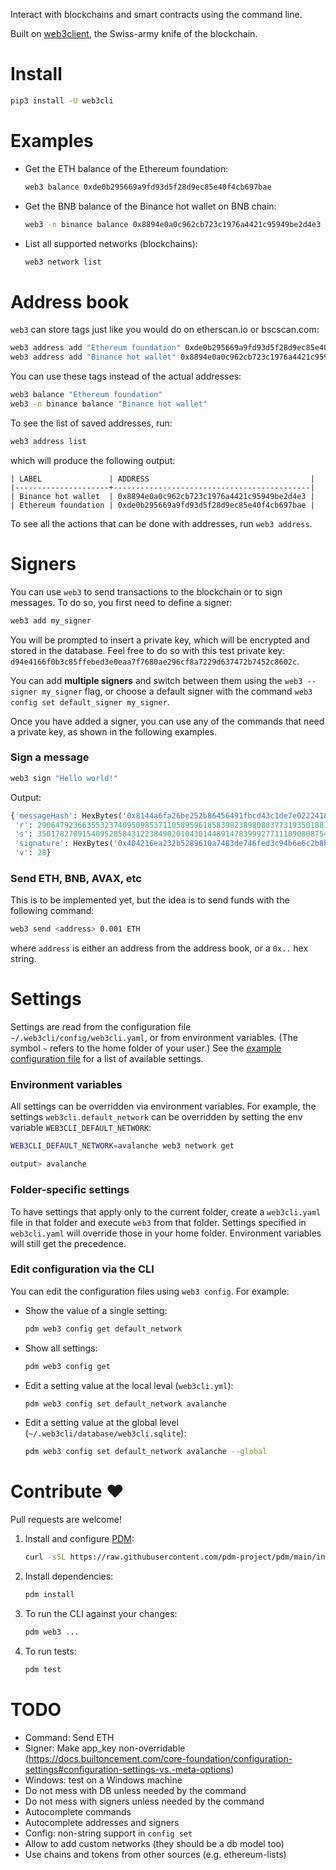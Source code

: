 Interact with blockchains and smart contracts using the command line.

Built on [web3client](https://github.com/coccoinomane/web3client), the Swiss-army knife of the blockchain.

# Install

```bash
pip3 install -U web3cli
```

# Examples

- Get the ETH balance of the Ethereum foundation:
   ```bash
   web3 balance 0xde0b295669a9fd93d5f28d9ec85e40f4cb697bae
   ```

- Get the BNB balance of the Binance hot wallet on BNB chain:
   ```bash
   web3 -n binance balance 0x8894e0a0c962cb723c1976a4421c95949be2d4e3
   ```

- List all supported networks (blockchains):
   ```bash
   web3 network list
   ```

# Address book

`web3` can store tags just like you would do on etherscan.io or bscscan.com:

```bash
web3 address add "Ethereum foundation" 0xde0b295669a9fd93d5f28d9ec85e40f4cb697bae
web3 address add "Binance hot wallet" 0x8894e0a0c962cb723c1976a4421c95949be2d4e3
```

You can use these tags instead of the actual addresses:

```bash
web3 balance "Ethereum foundation"
web3 -n binance balance "Binance hot wallet"
```

To see the list of saved addresses, run:

```bash
web3 address list
```

which will produce the following output:

```
| LABEL               | ADDRESS                                    |
|---------------------+--------------------------------------------|
| Binance hot wallet  | 0x8894e0a0c962cb723c1976a4421c95949be2d4e3 |
| Ethereum foundation | 0xde0b295669a9fd93d5f28d9ec85e40f4cb697bae |
```

To see all the actions that can be done with addresses, run `web3 address`.

# Signers

You can use `web3` to send transactions to the blockchain or to sign messages. To do so, you first need to define a signer:

```bash
web3 add my_signer
```

You will be prompted to insert a private key, which will be encrypted and stored in the database. Feel free to do so with this test private key: `d94e4166f0b3c85ffebed3e0eaa7f7680ae296cf8a7229d637472b7452c8602c`.

You can add **multiple signers** and switch between them using the `web3 --signer my_signer` flag, or choose a default signer with the command `web3 config set default_signer my_signer`.

Once you have added a signer, you can use any of the commands that need a private key, as shown in the following examples.

### Sign a message

```bash
web3 sign "Hello world!"
```

Output:

```python
{'messageHash': HexBytes('0x8144a6fa26be252b86456491fbcd43c1de7e022241845ffea1c3df066f7cfede'),
 'r': 29064792366355323740950985371105895961858398238980883773193501881276705228481,
 's': 35017827091540952858431223849020104301448914783999277111090808754042212439431,
 'signature': HexBytes('0x404216ea232b5289610a7483de746fed3c94b6e6c2b8bf62ce5286850ff346c14d6b63445107a9d9e342720e88e82a3ff794dd6bd255931b552dedf2e243d5871c'),
 'v': 28}
```

### Send ETH, BNB, AVAX, etc

This is to be implemented yet, but the idea is to send funds with the following command:

```bash
web3 send <address> 0.001 ETH
```

where `address` is either an address from the address book, or a `0x..` hex string.

# Settings

Settings are read from the configuration file `~/.web3cli/config/web3cli.yaml`, or from environment variables. (The symbol `~` refers to the home folder of your user.)
See the [example configuration file](./web3cli.example.yml) for a list of available settings.

### Environment variables

All settings can be overridden via environment variables.
For example, the settings `web3cli.default_network` can be overridden by setting the env variable `WEB3CLI_DEFAULT_NETWORK`:

```bash
WEB3CLI_DEFAULT_NETWORK=avalanche web3 network get

output> avalanche
```

### Folder-specific settings

To have settings that apply only to the current folder, create a `web3cli.yaml` file in that folder and execute `web3` from that folder.
Settings specified in `web3cli.yaml` will override those in your home folder.
Environment variables will still get the precedence.

### Edit configuration via the CLI

You can edit the configuration files using `web3 config`. For example:

- Show the value of a single setting:
   ```bash
   pdm web3 config get default_network
   ```
- Show all settings:
   ```bash
   pdm web3 config get
   ```
- Edit a setting value at the local leval (`web3cli.yml`):
   ```bash
   pdm web3 config set default_network avalanche
   ```
- Edit a setting value at the global level (`~/.web3cli/database/web3cli.sqlite`):
   ```bash
   pdm web3 config set default_network avalanche --global
   ```

# Contribute ❤️

Pull requests are welcome!

1. Install and configure [PDM](https://github.com/pdm-project/pdm/):
   ```bash
   curl -sSL https://raw.githubusercontent.com/pdm-project/pdm/main/install-pdm.py | python3 -
   ```
2. Install dependencies: 
   ```bash
   pdm install
   ```
3. To run the CLI against your changes: 
   ```bash
   pdm web3 ...
   ```
4. To run tests:
   ```bash
   pdm test
   ```

# TODO
- Command: Send ETH
- Signer: Make app_key non-overridable (https://docs.builtoncement.com/core-foundation/configuration-settings#configuration-settings-vs.-meta-options)
- Windows: test on a Windows machine
- Do not mess with DB unless needed by the command
- Do not mess with signers unless needed by the command
- Autocomplete commands
- Autocomplete addresses and signers
- Config: non-string support in `config set`
- Allow to add custom networks (they should be a db model too)
- Use chains and tokens from other sources (e.g. ethereum-lists)